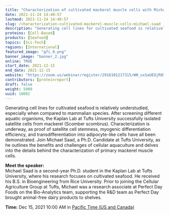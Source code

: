 ```yaml
---
title: "Characterization of cultivated mackerel muscle cells with Michael Saad"
date: 2021-11-24 14:40:57
lastmod: 2021-11-24 14:40:57
slug: /characterization-cultivated-mackerel-muscle-cells-michael-saad
description: "Generating cell lines for cultivated seafood is relatively understudied, especially when compared to mammalian species. After screening different aquatic organisms, the Kaplan Lab at Tufts University successfully isolated satellite cells from mackerel (Scomber scombrus). Characterization is underway, as proof of satellite cell stemness, myogenic differentiation efficiency, and transdifferentiation into adipocyte-like cells have all been demonstrated. Join Michael Saad, a Ph.D."
proteins: [Cell-Based]
products: [Seafood]
topics: [Sci-Tech]
regions: [International]
featured_image: "gfi_0.png"
banner_image: "banner_2.jpg"
online: TRUE
start_date: 2021-12-15
end_date: 2021-12-15
website: "https://zoom.us/webinar/register/2916101217315/WN_uxSaUEOjR8SXVlB1fTWQ5g"
contributors: [proteinreport]
draft: false
weight: 5000
uuid: 10082
---
```

<p>Generating cell lines for cultivated seafood is relatively understudied, especially when compared to mammalian species. After screening different aquatic organisms, the Kaplan Lab at Tufts University successfully isolated satellite cells from mackerel (Scomber scombrus). Characterization is underway, as proof of satellite cell stemness, myogenic differentiation efficiency, and transdifferentiation into adipocyte-like cells have all been demonstrated. Join Michael Saad, a Ph.D. Candidate at Tufts University, as he outlines the benefits and challenges of cellular aquaculture and delves into the details behind the characterization of primary mackerel muscle cells.</p>
<p><strong>Meet the speaker:</strong><br />
Michael Saad is a second-year Ph.D. student in the Kaplan Lab at Tufts University, where his research focuses on cultivated seafood. He received his B.S. in Bioengineering from Rice University. Prior to joining the Cellular Agriculture Group at Tufts, Michael was a research associate at Perfect Day Foods on the Bio-Analytics team, supporting the R&D team as Perfect Day brought animal-free dairy products to shelves.</p>
<p><strong>Time:</strong> Dec 15, 2021 10:00 AM in <a href=";">Pacific Time (US and Canada)</a></p>
